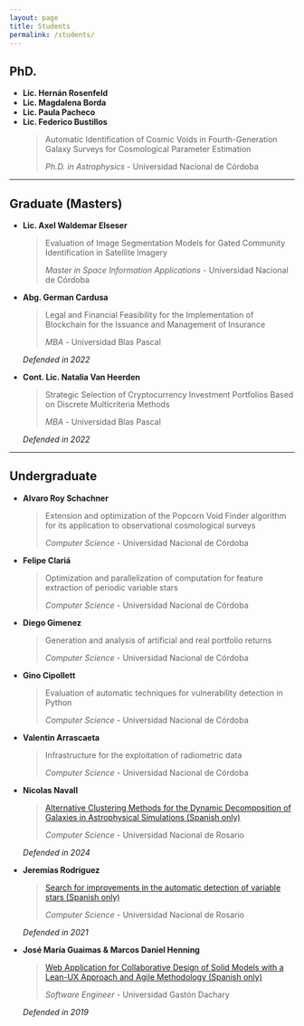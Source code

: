 ```yaml
---
layout: page
title: Students
permalink: /students/
---
```



## PhD.

- **Lic. Hernán Rosenfeld**
- **Lic. Magdalena Borda**
- **Lic. Paula Pacheco**
- **Lic. Federico Bustillos**
    > Automatic Identification of Cosmic Voids in Fourth-Generation Galaxy Surveys for Cosmological Parameter Estimation
    >
    > *Ph.D. in Astrophysics* -
    > Universidad Nacional de Córdoba

---

## Graduate (Masters)

- **Lic. Axel Waldemar Elseser**
    > Evaluation of Image Segmentation Models for Gated
    > Community Identification in Satellite Imagery
    >
    > *Master in Space Information Applications* -
    > Universidad Nacional de Córdoba

- **Abg. German Cardusa**
    > Legal and Financial Feasibility for the Implementation of Blockchain for the Issuance and Management of Insurance
    >
    > *MBA* -
    > Universidad Blas Pascal

    *Defended in 2022*

- **Cont. Lic. Natalia Van Heerden**
    > Strategic Selection of Cryptocurrency Investment Portfolios Based on Discrete Multicriteria Methods
    >
    > *MBA* -
    > Universidad Blas Pascal

    *Defended in 2022*

---

## Undergraduate

- **Alvaro Roy Schachner**
    > Extension and optimization of the Popcorn Void Finder algorithm for its application to observational cosmological surveys
    >
    > *Computer Science* -
    > Universidad Nacional de Córdoba

- **Felipe Clariá**
    > Optimization and parallelization of computation for feature extraction of periodic variable stars
    >
    > *Computer Science* -
    > Universidad Nacional de Córdoba

- **Diego Gimenez**
    > Generation and analysis of artificial and real portfolio returns
    >
    > *Computer Science* -
    > Universidad Nacional de Córdoba

- **Gino Cipollett**
    > Evaluation of automatic techniques for vulnerability detection in Python
    >
    > *Computer Science* -
    > Universidad Nacional de Córdoba

- **Valentin Arrascaeta**
    > Infrastructure for the exploitation of radiometric data
    >
    > *Computer Science* -
    > Universidad Nacional de Córdoba

- **Nicolas Navall**
    > [Alternative Clustering Methods for the Dynamic Decomposition of Galaxies in Astrophysical Simulations (Spanish only)](https://rephip.unr.edu.ar/items/3189c012-63c3-458e-9938-81432424f486)
    >
    > *Computer Science* -
    > Universidad Nacional de Rosario
    
    *Defended in 2024*

- **Jeremías Rodríguez**
    > [Search for improvements in the automatic detection of variable stars (Spanish only)](https://testrephip.unr.edu.ar/items/cb7a80c8-3290-4437-9599-02cd4a20d11b)
    >
    > *Computer Science* -
    > Universidad Nacional de Rosario

    *Defended in 2021*

- **José María Guaimas & Marcos Daniel Henning**
    > [Web Application for Collaborative Design of Solid Models with a Lean-UX Approach and Agile Methodology (Spanish only)](https://www.researchgate.net/publication/335404329_Development_of_a_collaborative_web_application_for_revisions_of_parametric_solid_models_using_the_Lean_UX_approach)
    >
    > *Software Engineer* -
    > Universidad Gastón Dachary

    *Defended in 2019*
